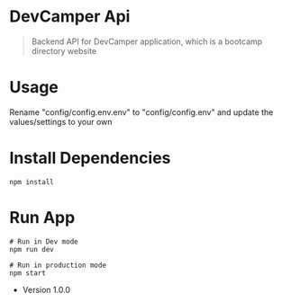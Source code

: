 # DevCamper Api

> Backend API for DevCamper application, which is a bootcamp directory website

# Usage

Rename "config/config.env.env" to "config/config.env" and update the values/settings to your own

# Install Dependencies

```
npm install
```

# Run App

```
# Run in Dev mode
npm run dev

# Run in production mode
npm start
```

- Version 1.0.0
